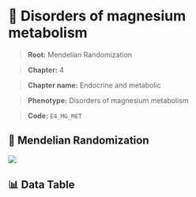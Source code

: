 # 🧪 Disorders of magnesium metabolism

> **Root:** Mendelian Randomization

> **Chapter:** 4  

> **Chapter name:** Endocrine and metabolic

> **Phenotype:** Disorders of magnesium metabolism  

> **Code:** `E4_MG_MET`

## 🧬 Mendelian Randomization  

<img src="/MR/Figures/Forward/E4_MG_MET.png"/>

## 📊 Data Table

<CsvTableMRF src="/MR_Data/Forward/E4_MG_MET.csv"/>
